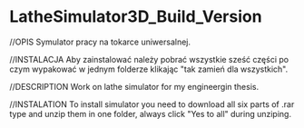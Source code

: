 # LatheSimulator3D_Build_Version
//OPIS
Symulator pracy na tokarce uniwersalnej.

//INSTALACJA
Aby zainstalować należy pobrać wszystkie sześć części po czym wypakować w jednym folderze klikając "tak zamień dla wszystkich".

//DESCRIPTION
Work on lathe simulator for my engineergin thesis.

//INSTALATION
To install simulator you need to download all six parts of .rar type and unzip them in one folder, always click "Yes to all" during unziping.
